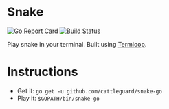 # Snake
[![Go Report Card](https://goreportcard.com/badge/github.com/mattkelly/snake-go)](https://goreportcard.com/report/github.com/mattkelly/snake-go)
[![Build Status](https://travis-ci.org/mattkelly/snake-go.svg?branch=master)](https://travis-ci.org/mattkelly/snake-go)

Play snake in your terminal. Built using [Termloop](https://github.com/JoelOtter/termloop).


# Instructions
- Get it: `go get -u github.com/cattleguard/snake-go`
- Play it: `$GOPATH/bin/snake-go`

